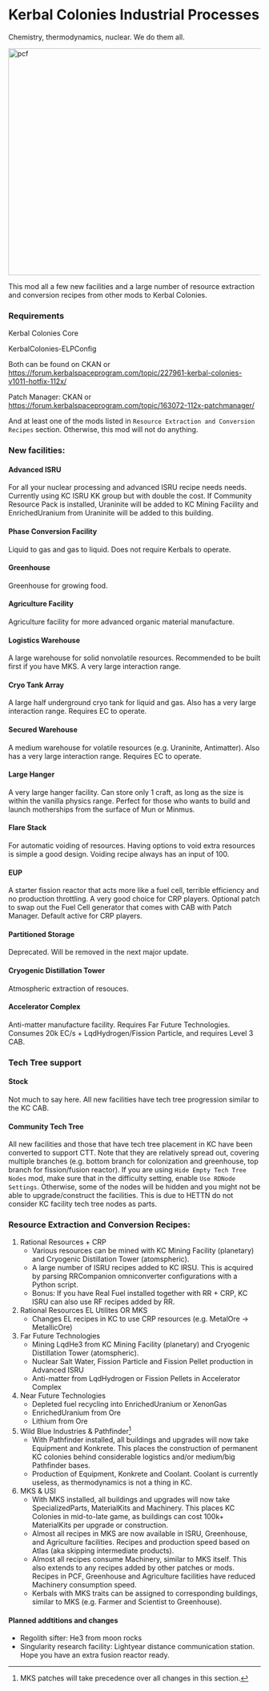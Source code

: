 # Kerbal Colonies Industrial Processes
Chemistry, thermodynamics, nuclear. We do them all.

<img width="668" height="452" alt="pcf" src="https://github.com/user-attachments/assets/d28591f6-6e28-4e31-b9d8-cf6c65a80d4b" />

This mod all a few new facilities and a large number of resource extraction and conversion recipes from other mods to Kerbal Colonies.

### Requirements
Kerbal Colonies Core

KerbalColonies-ELPConfig

Both can be found on CKAN or https://forum.kerbalspaceprogram.com/topic/227961-kerbal-colonies-v1011-hotfix-112x/

Patch Manager: CKAN or https://forum.kerbalspaceprogram.com/topic/163072-112x-patchmanager/

And at least one of the mods listed in ```Resource Extraction and Conversion Recipes``` section. Otherwise, this mod will not do anything.

### New facilities:
#### Advanced ISRU
  For all your nuclear processing and advanced ISRU recipe needs needs. Currently using KC ISRU KK group but with double the cost. If Community Resource Pack is installed, Uraninite will be added to KC Mining Facility and EnrichedUranium from Uraninite will be added to this building.
#### Phase Conversion Facility
  Liquid to gas and gas to liquid. Does not require Kerbals to operate.
#### Greenhouse
  Greenhouse for growing food.
#### Agriculture Facility
  Agriculture facility for more advanced organic material manufacture.
#### Logistics Warehouse
  A large warehouse for solid nonvolatile resources. Recommended to be built first if you have MKS. A very large interaction range.
#### Cryo Tank Array
  A large half underground cryo tank for liquid and gas. Also has a very large interaction range. Requires EC to operate.
#### Secured Warehouse
  A medium warehouse for volatile resources (e.g. Uraninite, Antimatter). Also has a very large interaction range. Requires EC to operate.
#### Large Hanger
  A very large hanger facility. Can store only 1 craft, as long as the size is within the vanilla physics range. Perfect for those who wants to build and launch motherships from the surface of Mun or Minmus.
#### Flare Stack
  For automatic voiding of resources. Having options to void extra resources is simple a good design. Voiding recipe always has an input of 100.
#### EUP
  A starter fission reactor that acts more like a fuel cell, terrible efficiency and no production throttling. A very good choice for CRP players. Optional patch to swap out the Fuel Cell generator that comes with CAB with Patch Manager. Default active for CRP players.
#### Partitioned Storage 
  Deprecated. Will be removed in the next major update.
#### Cryogenic Distillation Tower
  Atmospheric extraction of resouces.
#### Accelerator Complex
  Anti-matter manufacture facility. Requires Far Future Technologies. Consumes 20k EC/s + LqdHydrogen/Fission Particle, and requires Level 3 CAB.

### Tech Tree support
#### Stock
Not much to say here. All new facilities have tech tree progression similar to the KC CAB.

#### Community Tech Tree
All new facilities and those that have tech tree placement in KC have been converted to support CTT. Note that they are relatively spread out, covering multiple branches (e.g. bottom branch for colonization and greenhouse, top branch for fission/fusion reactor).
If you are using ```Hide Empty Tech Tree Nodes``` mod, make sure that in the difficulty setting, enable ```Use RDNode Settings```. Otherwise, some of the nodes will be hidden and you might not be able to upgrade/construct the facilities. This is due to HETTN
do not consider KC facility tech tree nodes as parts.

### Resource Extraction and Conversion Recipes:
1. Rational Resources + CRP
   * Various resources can be mined with KC Mining Facility (planetary) and Cryogenic Distillation Tower (atomspheric).
   * A large number of ISRU recipes added to KC IRSU. This is acquired by parsing RRCompanion omniconverter configurations with a Python script.
   * Bonus: If you have Real Fuel installed together with RR + CRP, KC ISRU can also use RF recipes added by RR.
2. Rational Resources EL Utilites OR MKS
   * Changes EL recipes in KC to use CRP resources (e.g. MetalOre -> MetallicOre)
3. Far Future Technologies
   * Mining LqdHe3 from KC Mining Facility (planetary) and Cryogenic Distillation Tower (atomspheric).
   * Nuclear Salt Water, Fission Particle and Fission Pellet production in Advanced ISRU
   * Anti-matter from LqdHydrogen or Fission Pellets in Accelerator Complex
4. Near Future Technologies
   * Depleted fuel recycling into EnrichedUranium or XenonGas
   * EnrichedUranium from Ore
   * Lithium from Ore
5. Wild Blue Industries & Pathfinder[^1]
   * With Pathfinder installed, all buildings and upgrades will now take Equipment and Konkrete. This places the construction of permanent KC colonies behind considerable logistics and/or medium/big Pathfinder bases.
   * Production of Equipment, Konkrete and Coolant. Coolant is currently useless, as thermodynamics is not a thing in KC.
6. MKS & USI
   * With MKS installed, all buildings and upgrades will now take SpecializedParts, MaterialKits and Machinery. This places KC Colonies in mid-to-late game, as buildings can cost 100k+ MaterialKits per upgrade or construction.
   * Almost all recipes in MKS are now available in ISRU, Greenhouse, and Agriculture facilities. Recipes and production speed based on Atlas (aka skipping intermediate products).
   * Almost all recipes consume Machinery, similar to MKS itself. This also extends to any recipes added by other patches or mods. Recipes in PCF, Greenhouse and Agriculture facilities have reduced Machinery consumption speed.
   * Kerbals with MKS traits can be assigned to corresponding buildings, similar to MKS (e.g. Farmer and Scientist to Greenhouse).

#### Planned addtitions and changes
* Regolith sifter: He3 from moon rocks
* Singularity research facility: Lightyear distance communication station. Hope you have an extra fusion reactor ready.

[^1]: MKS patches will take precedence over all changes in this section.